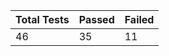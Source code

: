 | **Total Tests** | **Passed** | **Failed** |
|-----------------|------------|------------|
| 46     | 35 | 11 |
